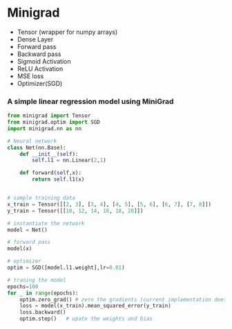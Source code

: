 # Minigrad

- Tensor (wrapper for numpy arrays)
- Dense Layer
- Forward pass
- Backward pass
- Sigmoid Activation 
- ReLU Activation 
- MSE loss
- Optimizer(SGD)



### A simple linear regression model using MiniGrad
``` python
from minigrad import Tensor
from minigrad.optim import SGD
import minigrad.nn as nn

# Neural network 
class Net(nn.Base):
    def __init__(self):
        self.l1 = nn.Linear(2,1)

    def forward(self,x):
        return self.l1(x)


# sample training data
x_train = Tensor([[2, 3], [3, 4], [4, 5], [5, 6], [6, 7], [7, 8]])
y_train = Tensor([[10, 12, 14, 16, 18, 20]])

# instantiate the network    
model = Net()

# forward pass
model(x)

# optimizer
optim = SGD([model.l1.weight],lr=0.01)

# traning the model
epochs=100
for _ in range(epochs):
    optim.zero_grad() # zero the gradients (current implementation does not need this)
    loss = model(x_train).mean_squared_error(y_train)
    loss.backward()
    optim.step()   # upate the weights and bias
```